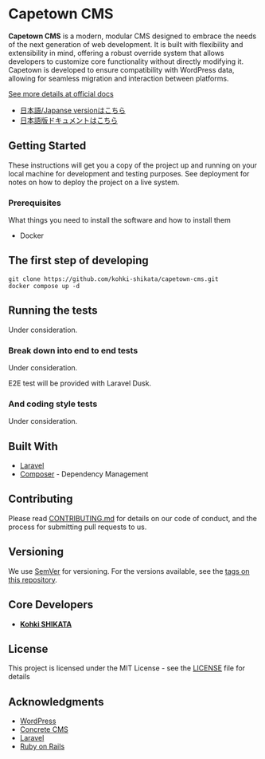 # Capetown CMS

**Capetown CMS** is a modern, modular CMS designed to embrace the needs of the next generation of web development. It is built with flexibility and extensibility in mind, offering a robust override system that allows developers to customize core functionality without directly modifying it. Capetown is developed to ensure compatibility with WordPress data, allowing for seamless migration and interaction between platforms.

[See more details at official docs](./docs/en/index.md)

- [日本語/Japanse versionはこちら](./README-ja.md)
- [日本語版ドキュメントはこちら](./docs/ja/index.md)

## Getting Started

These instructions will get you a copy of the project up and running on your local machine for development and testing purposes. See deployment for notes on how to deploy the project on a live system.

### Prerequisites

What things you need to install the software and how to install them

- Docker

## The first step of developing

```shell
git clone https://github.com/kohki-shikata/capetown-cms.git
docker compose up -d
```

## Running the tests

Under consideration.

### Break down into end to end tests

Under consideration.

E2E test will be provided with Laravel Dusk.

### And coding style tests

Under consideration.

## Built With

* [Laravel](https://laravel.com/)
* [Composer](https://getcomposer.org/) - Dependency Management

## Contributing

Please read [CONTRIBUTING.md](./docs/en/CONTRIBUTING.md) for details on our code of conduct, and the process for submitting pull requests to us.

## Versioning

We use [SemVer](http://semver.org/) for versioning. For the versions available, see the [tags on this repository](https://github.com/kohki-shikata/captown-cms/tags). 

## Core Developers

* **[Kohki SHIKATA](https://github.com/kohki-shikata)** 

## License

This project is licensed under the MIT License - see the [LICENSE](./LICENSE) file for details

## Acknowledgments

* [WordPress](https://wordpress.org/)
* [Concrete CMS](https://www.concretecms.org/)
* [Laravel](https://laravel.com/)
* [Ruby on Rails](https://rubyonrails.org/)

